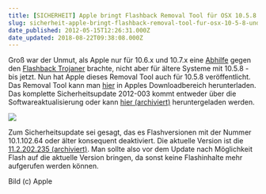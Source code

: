 ```yaml
---
title: [SICHERHEIT] Apple bringt Flashback Removal Tool für OSX 10.5.8 und deaktiviert unsicheres Flash Plugin
slug: sicherheit-apple-bringt-flashback-removal-tool-fur-osx-10-5-8-und-deaktiviert-unsicheres-flash
date_published: 2012-05-15T12:26:31.000Z
date_updated: 2018-08-22T09:38:08.000Z
---
```


Groß war der Unmut, als Apple nur für 10.6.x und 10.7.x eine [Abhilfe](__GHOST_URL__/sicherheit-apple-veroffentlicht-tool-zur-entfernung-von-flashback/) gegen den [Flashback Trojaner](__GHOST_URL__/sicherheit-verbreitung-des-trojaners-flashback-hoher-als-vermutet/) brachte, nicht aber für ältere Systeme mit 10.5.8 - bis jetzt. Nun hat Apple dieses Removal Tool auch für 10.5.8 veröffentlicht. Das Removal Tool kann man [hier](http://support.apple.com/kb/DL1534?viewlocale=en_US&amp;locale=en_US) in Apples Downloadbereich herunterladen. Das komplette Sicherheitsupdate 2012-003 kommt entweder über die Softwareaktualisierung oder kann [hier (archiviert)](http://web.archive.org/web/20120517053857/http://support.apple.com:80/kb/DL1533) heruntergeladen werden. 

[![](//picdump.thafaker.de/2011/06/update_apple-150x150.png)](__GHOST_URL__/security-update-fuer-mac-defender-schutz-update/update_apple/)

Zum Sicherheitsupdate sei gesagt, das es Flashversionen mit der Nummer 10.1.102.64 oder älter konsequent deaktiviert. Die aktuelle Version ist die [11.2.202.235 (archiviert)](http://web.archive.org/web/20120518140254/http://www.adobe.com/software/flash/about/). Man sollte also vor dem Update nach Möglichkeit Flash auf die aktuelle Version bringen, da sonst keine Flashinhalte mehr aufgerufen werden können.

Bild (c) Apple
